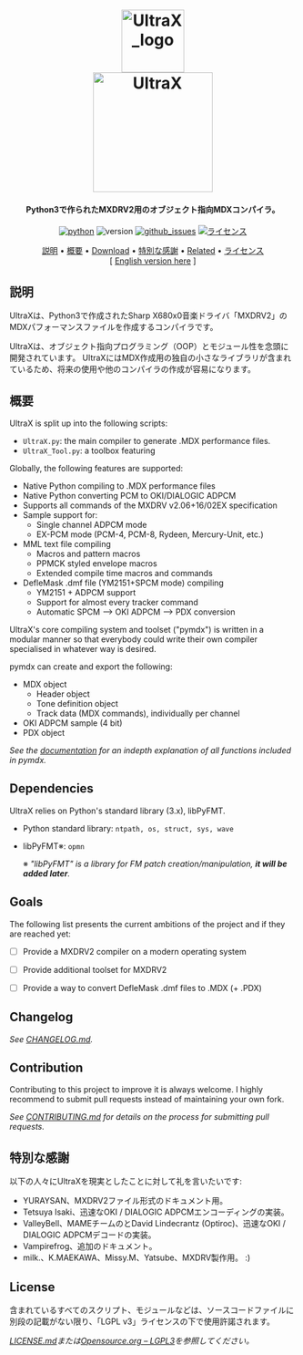 
<h1 align="center">
    <a href="#">
        <img src="D:\Programming\UltraX\temp\UltraX_Logo_temp2.png" alt="UltraX_logo" width="110"></a>
    <br>
    <a href="#">
        <img src="D:\Programming\UltraX\temp\ultrax_text.png" alt="UltraX" width="210"></a>
    <br>
</h1>

<h4 align="center">
    Python3で作られたMXDRV2用のオブジェクト指向MDXコンパイラ。
</h4>

<p align="center">
    <a href="https://www.python.org/">
        <img src="https://img.shields.io/badge/python-3.5 | 3.6 | 3.7-blue.svg?style=flat-square"
            alt="python"></a>
    <img src="https://img.shields.io/badge/バージョン
-v0.1_(incomplete)-red.svg?style=flat-square"
        alt="version">
    <a href="https://github.com/DeltaRazero/UltraX/issues">
        <img src="https://img.shields.io/github/issues/deltarazero/UltraX.svg?style=flat-square&label=%e5%95%8f%e9%a1%8c"
            alt="github_issues"></a>
    <a href="https://opensource.org/licenses/LGPL-3.0">
        <img src="https://img.shields.io/badge/ライセンス-LGPL_v3-blue.svg?style=flat-square"
            alt="ライセンス"></a>
</p>

<p align="center">
    <a href="#説明">説明</a> •
    <a href="#概要">概要</a> •
    <a href="#download">Download</a> •
    <a href="#特別な感謝">特別な感謝</a> •
    <a href="#related">Related</a> •
    <a href="#ライセンス">ライセンス</a>
    <br/>
    [ <a href="#">English version here</a> ]
</p>


## 説明

UltraXは、Python3で作成されたSharp X680x0音楽ドライバ「MXDRV2」のMDXパフォーマンスファイルを作成するコンパイラです。

UltraXは、オブジェクト指向プログラミング（OOP）とモジュール性を念頭に開発されています。 UltraXにはMDX作成用の独自の小さなライブラリが含まれているため、将来の使用や他のコンパイラの作成が容易になります。


## 概要

UltraX is split up into the following scripts:
- `UltraX.py`: the main compiler to generate .MDX performance files.
- `UltraX_Tool.py`: a toolbox featuring 


Globally, the following features are supported:
- Native Python compiling to .MDX performance files
- Native Python converting PCM to OKI/DIALOGIC ADPCM
- Supports all commands of the MXDRV v2.06+16/02EX specification
- Sample support for:
    - Single channel ADPCM mode
    - EX-PCM mode (PCM-4, PCM-8, Rydeen, Mercury-Unit, etc.)
- MML text file compiling
    - Macros and pattern macros
    - PPMCK styled envelope macros
    - Extended compile time macros and commands
- DefleMask .dmf file (YM2151+SPCM mode) compiling
    - YM2151 + ADPCM support
    - Support for almost every tracker command
    - Automatic SPCM --> OKI ADPCM --> PDX conversion

UltraX's core compiling system and toolset ("pymdx") is written in a modular manner so that everybody could write their own compiler specialised in whatever way is desired.

pymdx can create and export the following:
- MDX object
    - Header object
    - Tone definition object
    - Track data (MDX commands), individually per channel
- OKI ADPCM sample (4 bit)
- PDX object

*See the [documentation](#) for an indepth explanation of all functions included in pymdx.*


## Dependencies

UltraX relies on Python's standard library (3.x), libPyFMT.
* Python standard library:
`ntpath, os, struct, sys, wave`

* libPyFMT※:
`opmn`

    ※ *"libPyFMT" is a library for FM patch creation/manipulation, **it will be added later**.*


## Goals

The following list presents the current ambitions of the project and if they are reached yet:

- [ ] Provide a MXDRV2 compiler on a modern operating system
- [ ] Provide additional toolset for MXDRV2
- [ ] Provide a way to convert DefleMask .dmf files to .MDX (+ .PDX)


## Changelog

*See [CHANGELOG.md](#).* 


## Contribution

Contributing to this project to improve it is always welcome. I highly recommend to submit pull requests instead of maintaining your own fork.

*See [CONTRIBUTING.md](#) for details on the process for submitting pull requests.*


## 特別な感謝

以下の人々にUltraXを現実としたことに対して礼を言いたいです:

- YURAYSAN、MXDRV2ファイル形式のドキュメント用。
- Tetsuya Isaki、迅速なOKI / DIALOGIC ADPCMエンコーディングの実装。
- ValleyBell、MAMEチームのとDavid Lindecrantz (Optiroc)、迅速なOKI / DIALOGIC ADPCMデコードの実装。
- Vampirefrog、追加のドキュメント。
- milk.、K.MAEKAWA、Missy.M、Yatsube、MXDRV製作用。 :)


## License

含まれているすべてのスクリプト、モジュールなどは、ソースコードファイルに別段の記載がない限り、「LGPL v3」ライセンスの下で使用許諾されます。

*[LICENSE.md](#)または[Opensource.org – LGPL3](https://opensource.org/licenses/LGPL-3.0)を参照してください。*

&nbsp;
